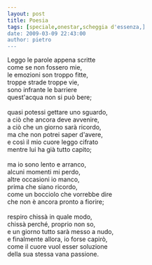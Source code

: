 ```yaml
---
layout: post
title: Poesia
tags: [speciale,onestar,scheggia d'essenza,]
date: 2009-03-09 22:43:00
author: pietro
---
```

Leggo le parole appena scritte<br/>come se non fossero mie,<br/>le emozioni son troppo fitte,<br/>troppe strade troppe vie,<br/>sono infrante le barriere<br/>quest'acqua non si può bere;<br/><br/>quasi potessi gettare uno sguardo,<br/>a ciò che ancora deve avvenire,<br/>a ciò che un giorno sarà ricordo,<br/>ma che non potrei saper d'avere,<br/>e così il mio cuore leggo cifrato<br/>mentre lui ha già tutto capito;<br/><br/>ma io sono lento e arranco,<br/>alcuni momenti mi perdo,<br/>altre occasioni io manco,<br/>prima che siano ricordo,<br/>come un bocciolo che vorrebbe dire<br/>che non è ancora pronto a fiorire;<br/><br/>respiro chissà in quale modo,<br/>chissà perché, proprio non so,<br/>e un giorno tutto sarà messo a nudo,<br/>e finalmente allora, io forse capirò,<br/>come il cuore vuol esser soluzione<br/>della sua stessa vana passione.
